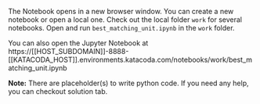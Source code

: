 
The Notebook opens in a new browser window. You can create a new notebook or open a local one. Check out the local folder `work` for several notebooks. Open and run `best_matching_unit.ipynb` in the `work` folder.

You can also open the Jupyter Notebook at https://[[HOST_SUBDOMAIN]]-8888-[[KATACODA_HOST]].environments.katacoda.com/notebooks/work/best_matching_unit.ipynb

**Note:**
There are placeholder(s) to write python code. If you need any help, you can checkout solution tab.